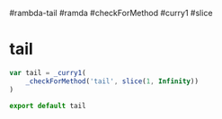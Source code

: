 #rambda-tail #ramda #checkForMethod #curry1 #slice


# tail

```js
var tail = _curry1(
	_checkForMethod('tail', slice(1, Infinity))
)

export default tail
```